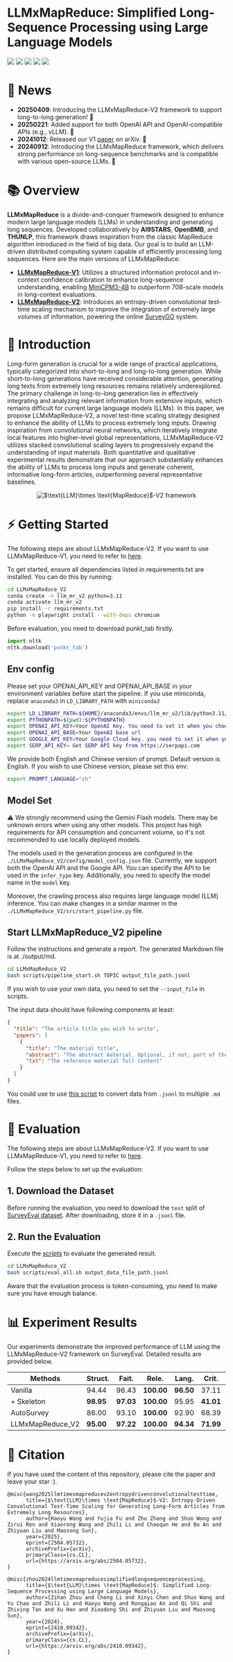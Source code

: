 # LLMxMapReduce: Simplified Long-Sequence Processing using Large Language Models

<a href='https://surveygo.modelbest.cn/'><img src='https://img.shields.io/badge/Demo-Page-pink'></a> <a href='https://arxiv.org/abs/2410.09342'><img src='https://img.shields.io/badge/V1-Paper-Green'></a> <a href='https://arxiv.org/abs/2504.05732'><img src='https://img.shields.io/badge/V2-Paper-blue'></a> <a href='https://huggingface.co/datasets/R0k1e/SurveyEval'><img src='https://img.shields.io/badge/SurveyEval-Benchmark-yellow'></a> <a href='README_zh.md'><img src='https://img.shields.io/badge/Chinese-Readme-red'></a>

# 🎉 News
* **20250409**: Introducing the LLMxMapReduce-V2 framework to support long-to-long generation! 🎊
* **20250221**: Added support for both OpenAI API and OpenAI-compatible APIs (e.g., vLLM). 🚀
* **20241012**: Released our V1 [paper](https://arxiv.org/abs/2410.09342) on arXiv. 🎇
* **20240912**: Introducing the LLMxMapReduce framework, which delivers strong performance on long-sequence benchmarks and is compatible with various open-source LLMs. 🎊

# 📚 Overview
**LLMxMapReduce** is a divide-and-conquer framework designed to enhance modern large language models (LLMs) in understanding and generating long sequences. Developed collaboratively by **AI9STARS**, **OpenBMB**, and **THUNLP**, this framework draws inspiration from the classic MapReduce algorithm introduced in the field of big data. Our goal is to build an LLM-driven distributed computing system capable of efficiently processing long sequences. Here are the main versions of LLMxMapReduce:

* [**LLMxMapReduce-V1**](https://github.com/thunlp/LLMxMapReduce/blob/main/LLMxMapReduce_V1): Utilizes a structured information protocol and in-context confidence calibration to enhance long-sequence understanding, enabling [MiniCPM3-4B](https://github.com/OpenBMB/MiniCPM) to outperform 70B-scale models in long-context evaluations.
* [**LLMxMapReduce-V2**](https://github.com/thunlp/LLMxMapReduce/tree/main/LLMxMapReduce_V2): Introduces an entropy-driven convolutional test-time scaling mechanism to improve the integration of extremely large volumes of information, powering the online [SurveyGO](https://surveygo.modelbest.cn/) system.

# 📖 Introduction


Long-form generation is crucial for a wide range of practical applications, typically categorized into short-to-long and long-to-long generation. While short-to-long generations have received considerable attention, generating long texts from extremely long resources remains relatively underexplored. The primary challenge in long-to-long generation lies in effectively integrating and analyzing relevant information from extensive inputs, which remains difficult for current large language models (LLMs). In this paper, we propose LLMxMapReduce-V2, a novel test-time scaling strategy designed to enhance the ability of LLMs to process extremely long inputs. Drawing inspiration from convolutional neural networks, which iteratively integrate local features into higher-level global representations, LLMxMapReduce-V2 utilizes stacked convolutional scaling layers to progressively expand the understanding of input materials. Both quantitative and qualitative experimental results demonstrate that our approach substantially enhances the ability of LLMs to process long inputs and generate coherent, informative long-form articles, outperforming several representative baselines.

<div align="center">
  <img src="assets/main_pic.jpg" alt="$\text{LLM}\times \text{MapReduce}$-V2 framework">
</div>

# ⚡️ Getting Started
The following steps are about LLMxMapReduce-V2. If you want to use LLMxMapReduce-V1, you need to refer to [here](LLMxMapReduce_V1/README.md).

To get started, ensure all dependencies listed in requirements.txt are installed. You can do this by running:
```bash
cd LLMxMapReduce_V2
conda create -n llm_mr_v2 python=3.11
conda activate llm_mr_v2
pip install -r requirements.txt
python -m playwright install --with-deps chromium
```

Before evaluation, you need to download punkt_tab firstly.
```python
import nltk
nltk.download('punkt_tab')
```
## Env config
Please set your OPENAI_API_KEY and OPENAI_API_BASE in your environment variables before start the pipeline. If you use miniconda, replace `anaconda3` in `LD_LIBRARY_PATH` with `miniconda3`
```bash
export LD_LIBRARY_PATH=${HOME}/anaconda3/envs/llm_mr_v2/lib/python3.11/site-packages/nvidia/nvjitlink/lib:${LD_LIBRARY_PATH}
export PYTHONPATH=$(pwd):${PYTHONPATH}
export OPENAI_API_KEY=Your OpenAI Key. You need to set it when you choose the infer type as OpenAI.
export OPENAI_API_BASE=Your OpenAI base url
export GOOGLE_API_KEY=Your Google Cloud key. you need to set it when you choose the infer type as Google.
export SERP_API_KEY= Get SERP API key from https://serpapi.com
```

We provide both English and Chinese version of prompt. Default version is English. If you wish to use Chinese version, please set this env:
``` bash
export PROMPT_LANGUAGE="zh"
```

## Model Set
⚠️ We strongly recommend using the Gemini Flash models. There may be unknown errors when using any other models. This project has high requirements for API consumption and concurrent volume, so it's not recommended to use locally deployed models.

The models used in the generation process are configured in the `./LLMxMapReduce_V2/config/model_config.json` file. Currently, we support both the OpenAI API and the Google API. You can specify the API to be used in the `infer_type` key. Additionally, you need to specify the model name in the `model` key.

Moreover, the crawling process also requires large language model (LLM) inference. You can make changes in a similar manner in the `./LLMxMapReduce_V2/src/start_pipeline.py` file. 

## Start LLMxMapReduce_V2 pipeline
Follow the instructions and generate a report. The generated Markdown file is at ./output/md. 
```bash
cd LLMxMapReduce_V2
bash scripts/pipeline_start.sh TOPIC output_file_path.jsonl
```

If you wish to use your own data, you need to set the `--input_file` in scripts.

The input data should have following components at least:
```json
{
  "title": "The article title you wish to write",
  "papers": [
    {
      "title": "The material title",
      "abstract": "The abstract material. Optional, if not, part of the full text will be excerpted",
      "txt": "The reference material full content"
    }
  ]
}
```

You could use to use [this script](LLMxMapReduce_V2/scripts/output_to_md.py) to convert data from `.jsonl` to multiple `.md` files.

# 📃 Evaluation
The following steps are about LLMxMapReduce-V2. If you want to use LLMxMapReduce-V1, you need to refer to [here](LLMxMapReduce_V1/README.md).

Follow the steps below to set up the evaluation:
## 1. Download the Dataset
Before running the evaluation, you need to download the `test` split of [SurveyEval dataset](https://huggingface.co/datasets/R0k1e/SurveyEval). After downloading, store it in a `.jsonl` file.

## 2. Run the Evaluation
Execute the [scripts](LLMxMapReduce_V2/scripts/eval_all.sh) to evaluate the generated result. 
```bash
cd LLMxMapReduce_V2
bash scripts/eval_all.sh output_data_file_path.jsonl
```
Aware that the evaluation process is token-consuming, you need to make sure you have enough balance.

# 📊 Experiment Results
Our experiments demonstrate the improved performance of LLM using the LLMxMapReduce-V2 framework on SurveyEval. Detailed results are provided below.

| **Methods**           | **Struct.** | **Fait.** | **Rele.** | **Lang.** | **Crit.** | **Num.** | **Dens.** | **Prec.** | **Recall** |
|-----------------------|-------------|-----------|-----------|-----------|-----------|----------|-----------|-----------|------------|
| Vanilla               | 94.44       | 96.43     | **100.00**| **96.50** | 37.11     | 78.75    | **74.64** | 25.48     | 26.46      |
| + Skeleton            | **98.95**   | **97.03** | **100.00**| 95.95     | **41.01** | **135.15**| 72.96     | **62.60** | **65.11**  |
| AutoSurvey            | 86.00       | 93.10     | **100.00**| 92.90     | 68.39     | 423.35   | 31.97     | 50.12     | 51.73      |
| LLMxMapReduce_V2       | **95.00**   | **97.22** | **100.00**| **94.34** | **71.99** | **474.90**| **52.23** | **95.50** | **95.80**  |

# 📝 Citation
If you have used the content of this repository, please cite the paper and leave your star :).

```
@misc{wang2025llmtimesmapreducev2entropydrivenconvolutionaltesttime,
      title={$\text{LLM}\times \text{MapReduce}$-V2: Entropy-Driven Convolutional Test-Time Scaling for Generating Long-Form Articles from Extremely Long Resources}, 
      author={Haoyu Wang and Yujia Fu and Zhu Zhang and Shuo Wang and Zirui Ren and Xiaorong Wang and Zhili Li and Chaoqun He and Bo An and Zhiyuan Liu and Maosong Sun},
      year={2025},
      eprint={2504.05732},
      archivePrefix={arXiv},
      primaryClass={cs.CL},
      url={https://arxiv.org/abs/2504.05732}, 
}

@misc{zhou2024llmtimesmapreducesimplifiedlongsequenceprocessing,
      title={$\text{LLM}\times \text{MapReduce}$: Simplified Long-Sequence Processing using Large Language Models}, 
      author={Zihan Zhou and Chong Li and Xinyi Chen and Shuo Wang and Yu Chao and Zhili Li and Haoyu Wang and Rongqiao An and Qi Shi and Zhixing Tan and Xu Han and Xiaodong Shi and Zhiyuan Liu and Maosong Sun},
      year={2024},
      eprint={2410.09342},
      archivePrefix={arXiv},
      primaryClass={cs.CL},
      url={https://arxiv.org/abs/2410.09342}, 
}
```



